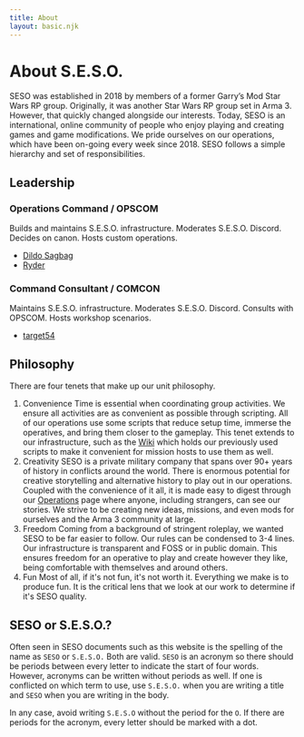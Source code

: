 ```yaml
---
title: About
layout: basic.njk
---
```


# About S.E.S.O.

SESO was established in 2018 by members of a former Garry’s Mod Star Wars RP group. Originally, it was another Star Wars RP group set in Arma 3. However, that quickly changed alongside our interests. Today, SESO is an international, online community of people who enjoy playing and creating games and game modifications. We pride ourselves on our operations, which have been on-going every week since 2018.
SESO follows a simple hierarchy and set of responsibilities.

## Leadership

### Operations Command / OPSCOM
Builds and maintains S.E.S.O. infrastructure. Moderates S.E.S.O. Discord. Decides on canon. Hosts custom operations.
* [Dildo Sagbag](https://steamcommunity.com/id/FURREALFRIENDS)
* [Ryder](https://steamcommunity.com/id/Ryder__)

### Command Consultant / COMCON

Maintains S.E.S.O. infrastructure. Moderates S.E.S.O. Discord. Consults with OPSCOM. Hosts workshop scenarios.
* [target54](https://steamcommunity.com/profiles/76561198039982296)

## Philosophy
There are four tenets that make up our unit philosophy.
1. Convenience
Time is essential when coordinating group activities. We ensure all activities are as convenient as possible through scripting. All of our operations use some scripts that reduce setup time, immerse the operatives, and bring them closer to the gameplay. This tenet extends to our infrastructure, such as the [Wiki](/wiki/) which holds our previously used scripts to make it convenient for mission hosts to use them as well.
2. Creativity
SESO is a private military company that spans over 90+ years of history in conflicts around the world. There is enormous potential for creative storytelling and alternative history to play out in our operations. Coupled with the convenience of it all, it is made easy to digest through our [Operations](/operations/) page where anyone, including strangers, can see our stories. We strive to be creating new ideas, missions, and even mods for ourselves and the Arma 3 community at large.
3. Freedom
Coming from a background of stringent roleplay, we wanted SESO to be far easier to follow. Our rules can be condensed to 3-4 lines. Our infrastructure is transparent and FOSS or in public domain. This ensures freedom for an operative to play and create however they like, being comfortable with themselves and around others.
4. Fun
Most of all, if it's not fun, it's not worth it. Everything we make is to produce fun. It is the critical lens that we look at our work to determine if it's SESO quality.
 
## SESO or S.E.S.O.?
Often seen in SESO documents such as this website is the spelling of the name as `SESO` or `S.E.S.O.` Both are valid. `SESO` is an acronym so there should be periods between every letter to indicate the start of four words. However, acronyms can be written without periods as well. If one is conflicted on which term to use, use `S.E.S.O.` when you are writing a title and `SESO` when you are writing in the body.

In any case, avoid writing `S.E.S.O` without the period for the `O`. If there are periods for the acronym, every letter should be marked with a dot.

